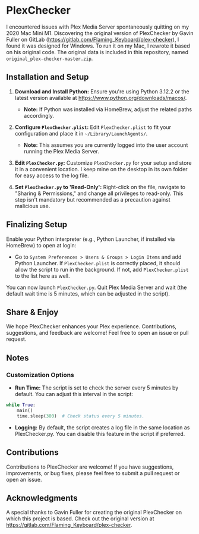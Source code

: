 # PlexChecker

I encountered issues with Plex Media Server spontaneously quitting on my 2020 Mac Mini M1. Discovering the original version of PlexChecker by Gavin Fuller on GitLab (https://gitlab.com/Flaming_Keyboard/plex-checker), I found it was designed for Windows. To run it on my Mac, I rewrote it based on his original code. The original data is included in this repository, named `original_plex-checker-master.zip`.

## Installation and Setup

1. **Download and Install Python:** Ensure you're using Python 3.12.2 or the latest version available at https://www.python.org/downloads/macos/.
   
   - **Note:** If Python was installed via HomeBrew, adjust the related paths accordingly.

2. **Configure `PlexChecker.plist`:** Edit `PlexChecker.plist` to fit your configuration and place it in `~/Library/LaunchAgents/`.
   
   - **Note:** This assumes you are currently logged into the user account running the Plex Media Server.

3. **Edit `PlexChecker.py`:** Customize `PlexChecker.py` for your setup and store it in a convenient location. I keep mine on the desktop in its own folder for easy access to the log file.

4. **Set `PlexChecker.py` to 'Read-Only':** Right-click on the file, navigate to "Sharing & Permissions," and change all privileges to read-only. This step isn't mandatory but recommended as a precaution against malicious use.

## Finalizing Setup

Enable your Python interpreter (e.g., Python Launcher, if installed via HomeBrew) to open at login:

- Go to `System Preferences > Users & Groups > Login Items` and add Python Launcher. If `PlexChecker.plist` is correctly placed, it should allow the script to run in the background. If not, add `PlexChecker.plist` to the list here as well.

You can now launch `PlexChecker.py`. Quit Plex Media Server and wait (the default wait time is 5 minutes, which can be adjusted in the script).

## Share & Enjoy

We hope PlexChecker enhances your Plex experience. Contributions, suggestions, and feedback are welcome! Feel free to open an issue or pull request.

## Notes

### Customization Options

- **Run Time:** The script is set to check the server every 5 minutes by default. You can adjust this interval in the script:

```python
while True:
    main()
    time.sleep(300)  # Check status every 5 minutes.
```
- **Logging:** By default, the script creates a log file in the same location as PlexChecker.py. You can disable this feature in the script if preferred.

## Contributions

Contributions to PlexChecker are welcome! If you have suggestions, improvements, or bug fixes, please feel free to submit a pull request or open an issue.

## Acknowledgments

A special thanks to Gavin Fuller for creating the original PlexChecker on which this project is based. Check out the original version at https://gitlab.com/Flaming_Keyboard/plex-checker.
